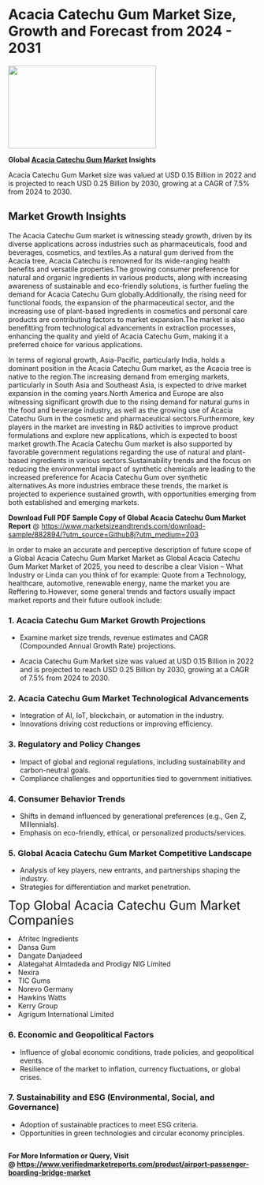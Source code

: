 <H1>Acacia Catechu Gum Market Size, Growth and Forecast from 2024 - 2031</H1><img class="aligncenter size-medium wp-image-584254" src="https://thirdeyenews.in/wp-content/uploads/2024/09/Global-Market-Research-300x168.jpeg" alt="" width="300" height="168" /><p><strong>Global&nbsp;<a href="https://www.marketsizeandtrends.com/download-sample/882894/?utm_source=Github8j?utm_medium=203">Acacia Catechu Gum Market</a> Insights</strong></p><p>Acacia Catechu Gum Market size was valued at USD 0.15 Billion in 2022 and is projected to reach USD 0.25 Billion by 2030, growing at a CAGR of 7.5% from 2024 to 2030.</p><p><h2>Market Growth Insights</h2> <p>The Acacia Catechu Gum market is witnessing steady growth, driven by its diverse applications across industries such as pharmaceuticals, food and beverages, cosmetics, and textiles.As a natural gum derived from the Acacia tree, Acacia Catechu is renowned for its wide-ranging health benefits and versatile properties.The growing consumer preference for natural and organic ingredients in various products, along with increasing awareness of sustainable and eco-friendly solutions, is further fueling the demand for Acacia Catechu Gum globally.Additionally, the rising need for functional foods, the expansion of the pharmaceutical sector, and the increasing use of plant-based ingredients in cosmetics and personal care products are contributing factors to market expansion.The market is also benefitting from technological advancements in extraction processes, enhancing the quality and yield of Acacia Catechu Gum, making it a preferred choice for various applications.</p> <p>In terms of regional growth, Asia-Pacific, particularly India, holds a dominant position in the Acacia Catechu Gum market, as the Acacia tree is native to the region.The increasing demand from emerging markets, particularly in South Asia and Southeast Asia, is expected to drive market expansion in the coming years.North America and Europe are also witnessing significant growth due to the rising demand for natural gums in the food and beverage industry, as well as the growing use of Acacia Catechu Gum in the cosmetic and pharmaceutical sectors.Furthermore, key players in the market are investing in R&D activities to improve product formulations and explore new applications, which is expected to boost market growth.The Acacia Catechu Gum market is also supported by favorable government regulations regarding the use of natural and plant-based ingredients in various sectors.Sustainability trends and the focus on reducing the environmental impact of synthetic chemicals are leading to the increased preference for Acacia Catechu Gum over synthetic alternatives.As more industries embrace these trends, the market is projected to experience sustained growth, with opportunities emerging from both established and emerging markets.<p><span class=""><strong>Download Full PDF Sample Copy of Global Acacia Catechu Gum Market Report</strong> @ <a href="https://www.marketsizeandtrends.com/download-sample/882894/?utm_source=Github8j?utm_medium=203" target="_blank">https://www.marketsizeandtrends.com/download-sample/882894/?utm_source=Github8j?utm_medium=203</a></span></p><p>In order to make an accurate and perceptive description of future scope of a Global&nbsp;Acacia Catechu Gum Market Market as Global&nbsp;Acacia Catechu Gum Market Market of 2025, you need to describe a clear Vision &ndash; What Industry or Linda can you think of for example: Quote from a Technology, healthcare, automotive, renewable energy, name the market you are Reffering to.However, some general trends and factors usually impact market reports and their future outlook include:</p><h3>1.&nbsp;<strong>Acacia Catechu Gum Market Growth Projections</strong></h3><ul><li>Examine market size trends, revenue estimates and CAGR (Compounded Annual Growth Rate) projections.</li><li><p>Acacia Catechu Gum Market size was valued at USD 0.15 Billion in 2022 and is projected to reach USD 0.25 Billion by 2030, growing at a CAGR of 7.5% from 2024 to 2030.</p></li></ul><h3>2.&nbsp;<strong>Acacia Catechu Gum Market Technological Advancements</strong></h3><ul><li>Integration of AI, IoT, blockchain, or automation in the industry.</li><li>Innovations driving cost reductions or improving efficiency.</li></ul><h3>3.&nbsp;<strong>Regulatory and Policy Changes</strong></h3><ul><li>Impact of global and regional regulations, including sustainability and carbon-neutral goals.</li><li>Compliance challenges and opportunities tied to government initiatives.</li></ul><h3>4.&nbsp;<strong>Consumer Behavior Trends</strong></h3><ul><li>Shifts in demand influenced by generational preferences (e.g., Gen Z, Millennials).</li><li>Emphasis on eco-friendly, ethical, or personalized products/services.</li></ul><h3>5.&nbsp;<strong>Global Acacia Catechu Gum Market Competitive Landscape</strong></h3><ul><li>Analysis of key players, new entrants, and partnerships shaping the industry.</li><li>Strategies for differentiation and market penetration.</li></ul><p data-pm-slice="1 1 []"><span style="color: inherit; font-family: inherit; font-size: 25px;">Top Global Acacia Catechu Gum Market Companies</span></p><div class="" data-test-id=""><p><li>Afritec Ingredients</li><li> Dansa Gum</li><li> Dangate Danjadeed</li><li> Alategahat Almtadeda and Prodigy NIG Limited</li><li> Nexira</li><li> TIC Gums</li><li> Norevo Germany</li><li> Hawkins Watts</li><li> Kerry Group</li><li> Agrigum International Limited</li></p></div><h3>6.&nbsp;<strong>Economic and Geopolitical Factors</strong></h3><ul><li>Influence of global economic conditions, trade policies, and geopolitical events.</li><li>Resilience of the market to inflation, currency fluctuations, or global crises.</li></ul><h3>7.&nbsp;<strong>Sustainability and ESG (Environmental, Social, and Governance)</strong></h3><ul><li>Adoption of sustainable practices to meet ESG criteria.</li><li>Opportunities in green technologies and circular economy principles.</li></ul><h2><strong style="font-size: 14px;">For More Information or Query, Visit @&nbsp;</strong><a style="background-color: #ffffff; font-size: 14px;" href="https://www.marketsizeandtrends.com/report/acacia-catechu-gum-market/" target="_blank">https://www.verifiedmarketreports.com/product/airport-passenger-boarding-bridge-market</a></h2>